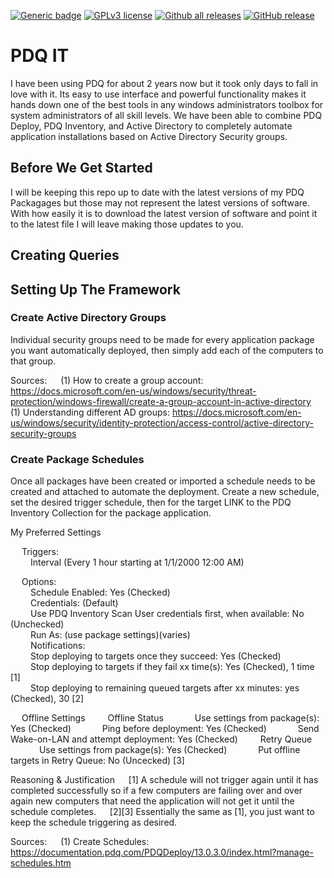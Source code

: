 [![Generic badge](https://img.shields.io/badge/Maintained-Yes-Green.svg)](#) [![GPLv3 license](https://img.shields.io/badge/License-GPLv3-blue.svg)](http://perso.crans.org/besson/LICENSE.html) [![Github all releases](https://img.shields.io/github/downloads/HellBomb/PDQit/total.svg)](https://GitHub.com/HellBomb/PDQit/releases/) [![GitHub release](https://img.shields.io/github/release/HellBomb/PDQit.svg)](https://GitHub.com/HellBomb/PDQit/releases/)

# PDQ IT
I have been using PDQ for about 2 years now but it took only days to fall in love with it. Its easy to use interface and powerful functionality makes it hands down one of the best tools in any windows administrators toolbox for system administrators of all skill levels. We have been able to combine PDQ Deploy, PDQ Inventory, and Active Directory to completely automate application installations based on Active Directory Security groups.

## Before We Get Started
I will be keeping this repo up to date with the latest versions of my PDQ Packagages but those may not represent the latest versions of software. With how easily it is to download the latest version of software and point it to the latest file I will leave making those updates to you.

## Creating Queries

## Setting Up The Framework


### Create Active Directory Groups
Individual security groups need to be made for every application package you want automatically deployed, then simply add each of the computers to that group. 

Sources:
&ensp;&ensp; (1) How to create a group account: https://docs.microsoft.com/en-us/windows/security/threat-protection/windows-firewall/create-a-group-account-in-active-directory
&ensp;&ensp; (1) Understanding different AD groups: https://docs.microsoft.com/en-us/windows/security/identity-protection/access-control/active-directory-security-groups

### Create Package Schedules
Once all packages have been created or imported a schedule needs to be created and attached to automate the deployment. Create a new schedule, set the desired trigger schedule, then for the target LINK to the PDQ Inventory Collection for the package application. 

My Preferred Settings

&ensp;&ensp; Triggers:  
&ensp;&ensp;&ensp;&ensp; Interval (Every 1 hour starting at 1/1/2000 12:00 AM)  

&ensp;&ensp; Options:  
&ensp;&ensp;&ensp;&ensp; Schedule Enabled: Yes (Checked)  
&ensp;&ensp;&ensp;&ensp; Credentials: (Default)  
&ensp;&ensp;&ensp;&ensp; Use PDQ Inventory Scan User credentials first, when available: No (Unchecked)  
&ensp;&ensp;&ensp;&ensp; Run As: (use package settings)(varies)  
&ensp;&ensp;&ensp;&ensp; Notifications:  
&ensp;&ensp;&ensp;&ensp; Stop deploying to targets once they succeed: Yes (Checked)  
&ensp;&ensp;&ensp;&ensp; Stop deploying to targets if they fail xx time(s): Yes (Checked), 1 time [1]  
&ensp;&ensp;&ensp;&ensp; Stop deploying to remaining queued targets after xx minutes: yes (Checked), 30 [2]  

&ensp;&ensp; Offline Settings
&ensp;&ensp;&ensp;&ensp; Offline Status
&ensp;&ensp;&ensp;&ensp;&ensp;&ensp; Use settings from package(s): Yes (Checked)
&ensp;&ensp;&ensp;&ensp;&ensp;&ensp; Ping before deployment: Yes (Checked)
&ensp;&ensp;&ensp;&ensp;&ensp;&ensp; Send Wake-on-LAN and attempt deployment: Yes (Checked)
&ensp;&ensp;&ensp;&ensp; Retry Queue
&ensp;&ensp;&ensp;&ensp;&ensp;&ensp; Use settings from package(s): Yes (Checked)
&ensp;&ensp;&ensp;&ensp;&ensp;&ensp; Put offline targets in Retry Queue: No (Uncecked) [3]

Reasoning & Justification
&ensp;&ensp; [1] A schedule will not trigger again until it has completed successfully so if a few computers are failing over and over again new computers that need the application will not get it until the schedule completes.
&ensp;&ensp; [2][3] Essentially the same as [1], you just want to keep the schedule triggering as desired.
  
Sources:
&ensp;&ensp; (1) Create Schedules: https://documentation.pdq.com/PDQDeploy/13.0.3.0/index.html?manage-schedules.htm
